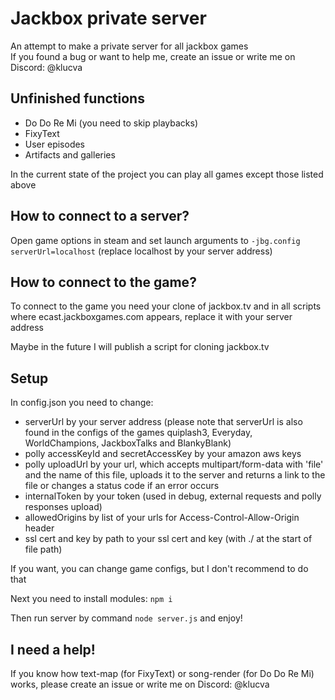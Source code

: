 # Jackbox private server
An attempt to make a private server for all jackbox games<br />
If you found a bug or want to help me, create an issue or write me on Discord: @klucva
## Unfinished functions
* Do Do Re Mi (you need to skip playbacks)
* FixyText
* User episodes
* Artifacts and galleries

In the current state of the project you can play all games except those listed above
## How to connect to a server?
Open game options in steam and set launch arguments to `-jbg.config serverUrl=localhost` (replace localhost by your server address)
## How to connect to the game?
To connect to the game you need your clone of jackbox.tv and in all scripts where ecast.jackboxgames.com appears, replace it with your server address

Maybe in the future I will publish a script for cloning jackbox.tv
## Setup
In config.json you need to change:
* serverUrl by your server address (please note that serverUrl is also found in the configs of the games quiplash3, Everyday, WorldChampions, JackboxTalks and BlankyBlank)
* polly accessKeyId and secretAccessKey by your amazon aws keys
* polly uploadUrl by your url, which accepts multipart/form-data with 'file' and the name of this file, uploads it to the server and returns a link to the file or changes a status code if an error occurs
* internalToken by your token (used in debug, external requests and polly responses upload)
* allowedOrigins by list of your urls for Access-Control-Allow-Origin header
* ssl cert and key by path to your ssl cert and key (with ./ at the start of file path)

If you want, you can change game configs, but I don't recommend to do that

Next you need to install modules:
`npm i`

Then run server by command `node server.js` and enjoy!
## I need a help!
If you know how text-map (for FixyText) or song-render (for Do Do Re Mi) works, please create an issue or write me on Discord: @klucva
